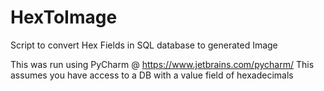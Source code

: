 # HexToImage
Script to convert Hex Fields in SQL database to generated Image

This was run using PyCharm @ https://www.jetbrains.com/pycharm/
This assumes you have access to a DB with a value field of hexadecimals

